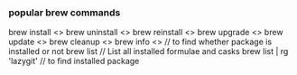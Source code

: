 ### popular brew commands

brew install <<packagename>>
brew uninstall <<packagename>>
brew reinstall <<packagename>>
brew upgrade <<packagename>>
brew update <<packagename>>
brew cleanup <<packagename>>
brew info <<packagename>> // to find whether package is installed or not
brew list // List all installed formulae and casks
brew list | rg 'lazygit' // to find installed package